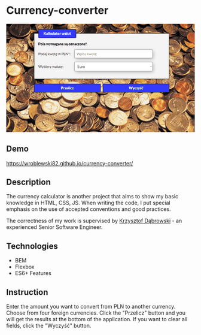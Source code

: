 # Currency-converter

![Animated page image](images/currency-converter.gif)

## Demo

https://wroblewski82.github.io/currency-converter/

## Description

The currency calculator is another project that aims to show my basic knowledge in HTML, CSS, JS. When writing the code,
I put special emphasis on the use of accepted conventions and good practices.

The correctness of my work is supervised by [Krzysztof Dąbrowski](https://www.linkedin.com/in/dabrowskisoftware) - an experienced Senior Software Engineer.

## Technologies

- BEM
- Flexbox
- ES6+ Features

## Instruction

Enter the amount you want to convert from PLN to another currency. Choose from four foreign currencies.
Click the "Przelicz" button and you will get the results at the bottom of the application.
If you want to clear all fields, click the "Wyczyść" button.

